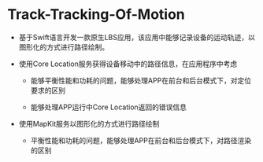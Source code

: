 # Track-Tracking-Of-Motion
- 基于Swift语言开发一款原生LBS应用，该应用中能够记录设备的运动轨迹，以图形化的方式进行路径绘制。

- 使用Core Location服务获得设备移动中的路径信息，在应用程序中考虑

  - 能够平衡性能和功耗的问题，能够处理APP在前台和后台模式下，对定位要求的区别

  - 能够处理APP运行中Core Location返回的错误信息

- 使用MapKit服务以图形化的方式进行路径绘制
  - 平衡性能和功耗的问题，能够处理APP在前台和后台模式下，对路径渲染的区别

